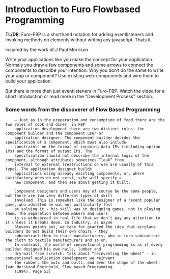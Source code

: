 # Introduction to Furo Flowbased Programming

**TL/DR**: Furo-FBP is a shorthand notation for adding eventlisteners and invoking methods on elements without writing any javascript. Thats it.

Inspired by the work of J Paul Morrison

Write your applications like you make the concept for your application. Normaly you draw a few components and some arrows to connect the components to describe your intention. Why you don’t do the same to write your app or component? Use existing web-components and wire them to build your application.

But there is more then just eventlisteners in Furo-FBP. Watch the video for a short introduction or read more in the "Development Process" section.

<google-youtube video-id="vbMqbL5q9h0" height="270px" width="480px" rel="0"></google-youtube>



### Some words from the discoverer of Flow Based Programming
        
        – Just as in the preparation and consumption of food there are the two roles of cook and diner, in FBP
        application development there are two distinct roles: the component builder and the component user or
        application designer. The component builder decides the specification of a component, which must also include
        constraints on the format of incoming data IPs (including option IPs) and the format of output IPs. The
        specification should not describe the internal logic of the component, although attributes sometimes “leak” from
        internal to external (restrictions on use are usually of this type). The application designer builds
        applications using already existing components, or, where satisfactory ones do not exist, s/he will specify a
        new component, and then see about getting it built.

        Component designers and users may of course be the same people, but there are two very different types of skill
        involved. This is somewhat like the designer of a recent popular game, who admitted he was not particularly fast
        at solving it - his skill was in designing games, not in playing them. The separation between makers and users
        is so widespread in real life that we don’t pay any attention to it unless it breaks down. In industry, as Wayne
        Stevens points out, we take for granted the idea that airplane builders do not build their own chairs - they
        subcontract them to chair manufacturers, who in turn subcontract the cloth to textile manufacturers and so on.
        In contrast, the world of conventional programming is as if every builder designed his own nails, lumber and
        dry-wall from scratch. Talk about “reinventing the wheel” - in conventional application development we reinvent
        the rubber, the nuts and bolts, and even the shape of the wheel! [van Norstand Rheinhold, Flow based Programming
        (1994). Page 53]
